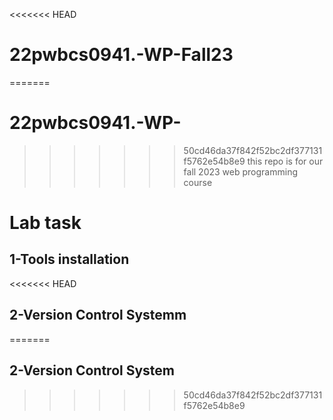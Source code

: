 <<<<<<< HEAD
# 22pwbcs0941.-WP-Fall23
=======
# 22pwbcs0941.-WP-
>>>>>>> 50cd46da37f842f52bc2df377131f5762e54b8e9
this repo is for our fall 2023 web programming course

# Lab task
## 1-Tools installation
<<<<<<< HEAD
## 2-Version Control Systemm
=======
## 2-Version Control System
>>>>>>> 50cd46da37f842f52bc2df377131f5762e54b8e9
